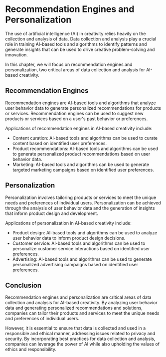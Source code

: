 Recommendation Engines and Personalization
=======================================================================================

The use of artificial intelligence (AI) in creativity relies heavily on the collection and analysis of data. Data collection and analysis play a crucial role in training AI-based tools and algorithms to identify patterns and generate insights that can be used to drive creative problem-solving and innovation.

In this chapter, we will focus on recommendation engines and personalization, two critical areas of data collection and analysis for AI-based creativity.

Recommendation Engines
----------------------

Recommendation engines are AI-based tools and algorithms that analyze user behavior data to generate personalized recommendations for products or services. Recommendation engines can be used to suggest new products or services based on a user's past behavior or preferences.

Applications of recommendation engines in AI-based creativity include:

* Content curation: AI-based tools and algorithms can be used to curate content based on identified user preferences.
* Product recommendations: AI-based tools and algorithms can be used to generate personalized product recommendations based on user behavior data.
* Marketing: AI-based tools and algorithms can be used to generate targeted marketing campaigns based on identified user preferences.

Personalization
---------------

Personalization involves tailoring products or services to meet the unique needs and preferences of individual users. Personalization can be achieved through the analysis of user behavior data and the generation of insights that inform product design and development.

Applications of personalization in AI-based creativity include:

* Product design: AI-based tools and algorithms can be used to analyze user behavior data to inform product design decisions.
* Customer service: AI-based tools and algorithms can be used to personalize customer service interactions based on identified user preferences.
* Advertising: AI-based tools and algorithms can be used to generate personalized advertising campaigns based on identified user preferences.

Conclusion
----------

Recommendation engines and personalization are critical areas of data collection and analysis for AI-based creativity. By analyzing user behavior data and generating personalized recommendations and solutions, companies can tailor their products and services to meet the unique needs and preferences of individual users.

However, it is essential to ensure that data is collected and used in a responsible and ethical manner, addressing issues related to privacy and security. By incorporating best practices for data collection and analysis, companies can leverage the power of AI while also upholding the values of ethics and responsibility.
